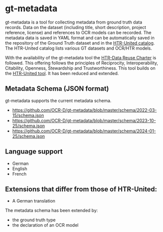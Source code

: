 # gt-metadata
gt-metadata is a tool for collecting metadata from ground truth data records. Data on the dataset (including title, short description, project reference, license) 
and references to OCR models can be recorded. The metadata data is saved in YAML format and can be automatically saved in the repository of the Ground Truth dataset 
and in the [HTR-United catalog](https://htr-united.github.io/catalog.html). The HTR-United catalog lists various GT datasets and OCR/HTR models.

With the availability of the gt-metadata tool the [HTR-Data Reuse Charter](https://htr-united.github.io/data-reuse-charter.html) is followed.
This offering follows the principles of Reciprocity, Interoperability, Citability, Openness, Stewardship and Trustworthiness. 
This tool builds on the [HTR-United tool](https://github.com/HTR-United/htr-united.github.io). It has been reduced and extended.


## Metadata Schema (JSON format)
gt-metadata supports the current metadata schema.

- https://github.com/OCR-D/gt-metadata/blob/master/schema/2022-03-15/schema.json
- https://github.com/OCR-D/gt-metadata/blob/master/schema/2023-10-25/schema.json
- https://github.com/OCR-D/gt-metadata/blob/master/schema/2024-01-25/schema.json

## Language support
- German
- English
- French

## Extensions that differ from those of HTR-United:
- A German translation 

The metadata schema has been extended by:
- the ground truth type
- the declaration of an OCR model

